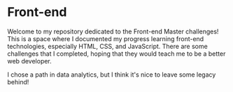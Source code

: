 # Front-end

Welcome to my repository dedicated to the Front-end Master challenges! This is a space where I documented my progress learning front-end technologies, especially HTML, CSS, and JavaScript. There are some challenges that I completed, hoping that they would teach me to be a better web developer.

I chose a path in data analytics, but I think it's nice to leave some legacy behind!
